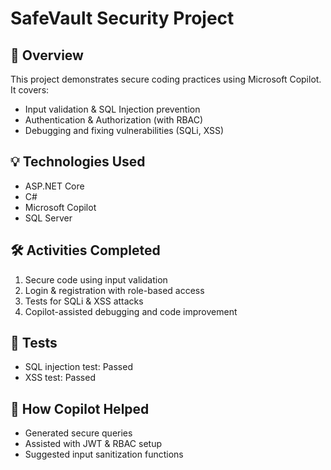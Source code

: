 # SafeVault Security Project

## 🔐 Overview
This project demonstrates secure coding practices using Microsoft Copilot. It covers:

- Input validation & SQL Injection prevention
- Authentication & Authorization (with RBAC)
- Debugging and fixing vulnerabilities (SQLi, XSS)

## 💡 Technologies Used
- ASP.NET Core
- C#
- Microsoft Copilot
- SQL Server

## 🛠️ Activities Completed
1. Secure code using input validation
2. Login & registration with role-based access
3. Tests for SQLi & XSS attacks
4. Copilot-assisted debugging and code improvement

## 🧪 Tests
- SQL injection test: Passed
- XSS test: Passed

## 🤖 How Copilot Helped
- Generated secure queries
- Assisted with JWT & RBAC setup
- Suggested input sanitization functions

